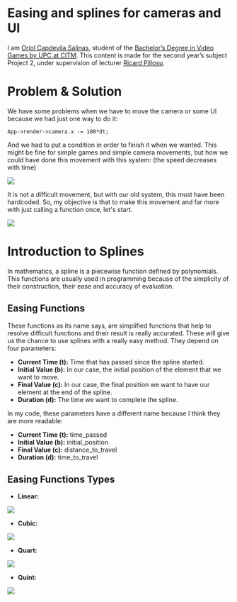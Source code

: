 # Easing and splines for cameras and UI
I am [Oriol Capdevila Salinas](https://www.linkedin.com/in/oriol-capdevila-0a6b3914b/), student of the [Bachelor’s Degree in Video Games by UPC at CITM](https://www.citm.upc.edu/). This content is made for the second year’s subject Project 2, under supervision of lecturer [Ricard Pillosu](https://www.linkedin.com/in/ricardpillosu?originalSubdomain=es).
# Problem & Solution
We have some problems when we have to move the camera or some UI because we had just one way to do it:

`App->render->camera.x -= 100*dt;`

And we had to put a condition in order to finish it when we wanted. This might be fine for simple games and simple camera movements, but how we could have done this movement with this system: (the speed decreases with time) 

![](https://im5.ezgif.com/tmp/ezgif-5-c1046f1efd98.gif)

It is not a difficult movement, but with our old system, this must have been hardcoded. So, my objective is that to make this movement and far more with just calling a function once, let's start.

![](https://i.gyazo.com/cbe1999d34d513cb9b89c1823d0b2a61.png)

# Introduction to Splines
In mathematics, a spline is a piecewise function defined by polynomials. This functions are usually used in programming because of the simplicity of their construction, their ease and accuracy of evaluation.  
## Easing Functions 
These functions as its name says, are simplified functions that help to resolve difficult functions and their result is really accurated. These will give us the chance to use splines with a really easy method. They depend on four parameters:

* **Current Time (t):** Time that has passed since the spline started. 
* **Initial Value (b):** In our case, the initial position of the element that we want to move.
* **Final Value (c):** In our case, the final position we want to have our element at the end of the spline.
* **Duration (d):** The time we want to complete the spline.

In my code, these parameters have a different name because I think they are more readable:

* **Current Time (t):** time_passed
* **Initial Value (b):** initial_position
* **Final Value (c):** distance_to_travel
* **Duration (d):** time_to_travel

## Easing Functions Types

* **Linear:** 

![](https://im5.ezgif.com/tmp/ezgif-5-7d44f0548760.gif)

* **Cubic:** 

![](https://im5.ezgif.com/tmp/ezgif-5-14011f8ffa59.gif)

* **Quart:** 

![](https://im5.ezgif.com/tmp/ezgif-5-32b1d8114393.gif)

* **Quint:** 

![](https://im5.ezgif.com/tmp/ezgif-5-c7cb04e8f3eb.gif)

